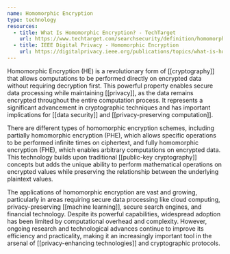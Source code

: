 ```yaml
---
name: Homomorphic Encryption
type: technology
resources:
  - title: What Is Homomorphic Encryption? - TechTarget
    url: https://www.techtarget.com/searchsecurity/definition/homomorphic-encryption
  - title: IEEE Digital Privacy - Homomorphic Encryption
    url: https://digitalprivacy.ieee.org/publications/topics/what-is-homomorphic-encryption
---
```


Homomorphic Encryption (HE) is a revolutionary form of [[cryptography]] that allows computations to be performed directly on encrypted data without requiring decryption first. This powerful property enables secure data processing while maintaining [[privacy]], as the data remains encrypted throughout the entire computation process. It represents a significant advancement in cryptographic techniques and has important implications for [[data security]] and [[privacy-preserving computation]].

There are different types of homomorphic encryption schemes, including partially homomorphic encryption (PHE), which allows specific operations to be performed infinite times on ciphertext, and fully homomorphic encryption (FHE), which enables arbitrary computations on encrypted data. This technology builds upon traditional [[public-key cryptography]] concepts but adds the unique ability to perform mathematical operations on encrypted values while preserving the relationship between the underlying plaintext values.

The applications of homomorphic encryption are vast and growing, particularly in areas requiring secure data processing like cloud computing, privacy-preserving [[machine learning]], secure search engines, and financial technology. Despite its powerful capabilities, widespread adoption has been limited by computational overhead and complexity. However, ongoing research and technological advances continue to improve its efficiency and practicality, making it an increasingly important tool in the arsenal of [[privacy-enhancing technologies]] and cryptographic protocols.
